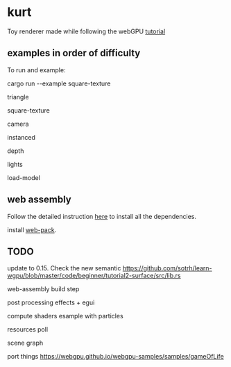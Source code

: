 # kurt

Toy renderer made while following the webGPU [tutorial](https://sotrh.github.io/learn-wgpu/)



## examples in order of difficulty


To run and example:

cargo run --example square-texture


triangle

square-texture

camera

instanced

depth

lights

load-model

## web assembly

Follow the detailed instruction [here](https://sotrh.github.io/learn-wgpu/beginner/tutorial1-window/#web-assembly) to install all the dependencies.

install [web-pack](https://rustwasm.github.io/wasm-pack/installer/).


## TODO

update to 0.15. Check the new semantic
https://github.com/sotrh/learn-wgpu/blob/master/code/beginner/tutorial2-surface/src/lib.rs

web-assembly build step

post processing effects + egui

compute shaders esample with particles

resources poll

scene graph

port things https://webgpu.github.io/webgpu-samples/samples/gameOfLife
